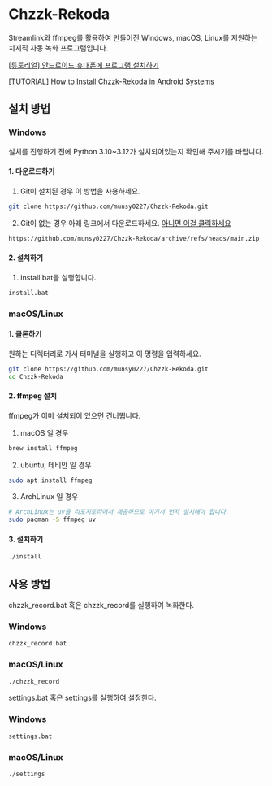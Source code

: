 #  Chzzk-Rekoda
Streamlink와 ffmpeg를 활용하여 만들어진 Windows, macOS, Linux를 지원하는 치지직 자동 녹화 프로그램입니다.

[[튜토리얼] 안드로이드 휴대폰에 프로그램 설치하기](https://github.com/munsy0227/Chzzk-Rekoda/discussions/17)

[[TUTORIAL] How to Install Chzzk-Rekoda in Android Systems](https://github.com/munsy0227/Chzzk-Rekoda/discussions/18)

## 설치 방법

### Windows
설치를 진행하기 전에 Python 3.10~3.12가 설치되어있는지 확인해 주시기를 바랍니다.

#### 1. 다운로드하기
1. Git이 설치된 경우 이 방법을 사용하세요.
```bash
git clone https://github.com/munsy0227/Chzzk-Rekoda.git
```
2. Git이 없는 경우 아래 링크에서 다운로드하세요. [아니면 이걸 클릭하세요](https://github.com/munsy0227/Chzzk-Rekoda/archive/refs/heads/main.zip)
```bash
https://github.com/munsy0227/Chzzk-Rekoda/archive/refs/heads/main.zip
```
#### 2. 설치하기
1. install.bat을 실행합니다.
```bash
install.bat
```
### macOS/Linux

#### 1. 클론하기
원하는 디렉터리로 가서 터미널을 실행하고 이 명령을 입력하세요.
```bash
git clone https://github.com/munsy0227/Chzzk-Rekoda.git
cd Chzzk-Rekoda
```
#### 2. ffmpeg 설치
ffmpeg가 이미 설치되어 있으면 건너뜁니다.
1. macOS 일 경우
```bash
brew install ffmpeg
```
2. ubuntu, 데비안 일 경우
```bash
sudo apt install ffmpeg
```
3. ArchLinux 일 경우
```bash
# ArchLinux는 uv를 리포지토리에서 제공하므로 여기서 먼저 설치해야 합니다.
sudo pacman -S ffmpeg uv
```
#### 3. 설치하기
```bash
./install
```

## 사용 방법
chzzk_record.bat 혹은 chzzk_record를 실행하여 녹화한다.
### Windows
```bash
chzzk_record.bat
```
### macOS/Linux
```bash
./chzzk_record
```

settings.bat 혹은 settings를 실행하여 설정한다.
### Windows
```bash
settings.bat
```
### macOS/Linux
```bash
./settings
```
